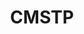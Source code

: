 ---
layout: media
title: "CMSTP"
show_blurb: true
tags:
  categories: realtime
blurb: "[See this project on Github](https://github.com/nwaxiomatic/color-ms-turing-patterns)"
ads: false
share: false
image:
  id: 22342127515
---